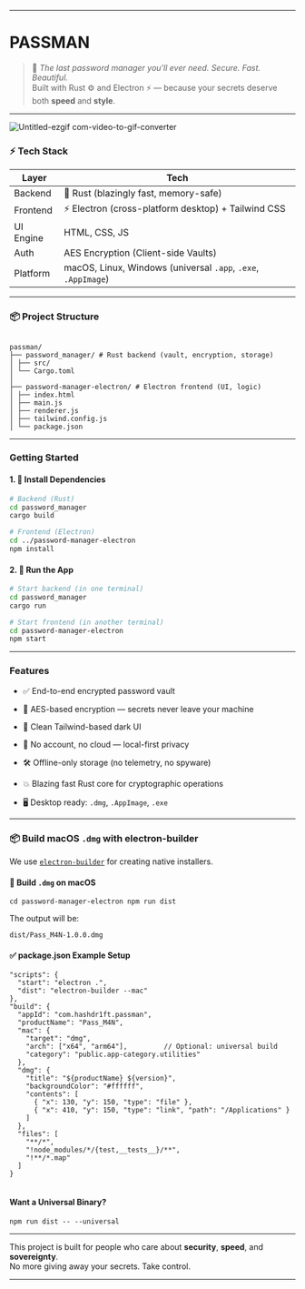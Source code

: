 
---
# PASSMAN

> 🔐 *The last password manager you'll ever need. Secure. Fast. Beautiful.*  
> Built with Rust ⚙️ and Electron ⚡ — because your secrets deserve both **speed** and **style**.

---

![Untitled-ezgif com-video-to-gif-converter](https://github.com/user-attachments/assets/3e2fea73-ebed-4532-962e-91780ad1fe35)



### ⚡ Tech Stack

| Layer       | Tech                            |
|-------------|---------------------------------|
| Backend     | 🦀 Rust (blazingly fast, memory-safe) |
| Frontend    | ⚡ Electron (cross-platform desktop) + Tailwind CSS |
| UI Engine   | HTML, CSS, JS                   |
| Auth        | AES Encryption (Client-side Vaults) |
| Platform    | macOS, Linux, Windows (universal `.app`, `.exe`, `.AppImage`) |

---

### 📦 Project Structure

```

passman/  
├── password_manager/ # Rust backend (vault, encryption, storage)  
│ ├── src/  
│ └── Cargo.toml  
│  
├── password-manager-electron/ # Electron frontend (UI, logic)  
│ ├── index.html  
│ ├── main.js  
│ ├── renderer.js  
│ ├── tailwind.config.js  
│ └── package.json

````

---

### Getting Started

#### 1. 🔧 Install Dependencies

```bash
# Backend (Rust)
cd password_manager
cargo build

# Frontend (Electron)
cd ../password-manager-electron
npm install
````

#### 2. 🚀 Run the App

```bash
# Start backend (in one terminal)
cd password_manager
cargo run

# Start frontend (in another terminal)
cd password-manager-electron
npm start
```

---

### Features

- ✅ End-to-end encrypted password vault
    
- 🧊 AES-based encryption — secrets never leave your machine
    
- 🌙 Clean Tailwind-based dark UI
    
- 🪪 No account, no cloud — local-first privacy
    
- 🛠 Offline-only storage (no telemetry, no spyware)
    
- 💥 Blazing fast Rust core for cryptographic operations
    
- 🖥 Desktop ready: `.dmg`, `.AppImage`, `.exe`
    

---

### 📦 Build macOS `.dmg` with electron-builder

We use [`electron-builder`](https://www.electron.build) for creating native installers.

#### 🧪 Build `.dmg` on macOS


`cd password-manager-electron npm run dist`

The output will be:

`dist/Pass_M4N-1.0.0.dmg`

#### ✅ package.json Example Setup

```
"scripts": {
  "start": "electron .",
  "dist": "electron-builder --mac"
},
"build": {
  "appId": "com.hashdr1ft.passman",
  "productName": "Pass_M4N",
  "mac": {
    "target": "dmg",
    "arch": ["x64", "arm64"],         // Optional: universal build
    "category": "public.app-category.utilities"
  },
  "dmg": {
    "title": "${productName} ${version}",
    "backgroundColor": "#ffffff",
    "contents": [
      { "x": 130, "y": 150, "type": "file" },
      { "x": 410, "y": 150, "type": "link", "path": "/Applications" }
    ]
  },
  "files": [
    "**/*",
    "!node_modules/*/{test,__tests__}/**",
    "!**/*.map"
  ]
}


```

#### Want a Universal Binary?

`npm run dist -- --universal`

---

This project is built for people who care about **security**, **speed**, and **sovereignty**.  
No more giving away your secrets. Take control.

---

